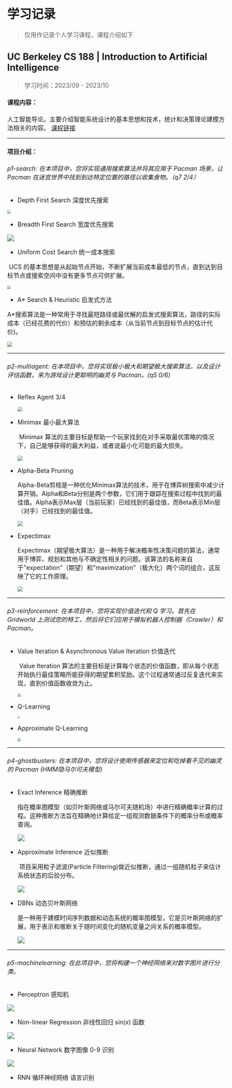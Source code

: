 # 学习记录

> 仅用作记录个人学习课程，课程介绍如下

## UC Berkeley **CS 188** | Introduction to Artificial Intelligence

> 学习时间：2023/09 - 2023/10                                                                                                              

#### 课程内容：

​	人工智能导论。主要介绍智能系统设计的基本思想和技术，统计和决策理论建模方法相关的内容。 [课程链接](https://inst.eecs.berkeley.edu/~cs188/fa18/)

------

#### 项目介绍：

###### p1-search:   在本项目中，您将实现通用搜索算法并将其应用于 Pacman 场景，让 Pacman 在迷宫世界中找到到达特定位置的路径以收集食物。（q7  2/4）

+ Depth First Search 深度优先搜索

<img src="https://p.ipic.vip/kxph45.jpg" style="zoom:50%;" />

+ Breadth First Search 宽度优先搜索

<img src="https://p.ipic.vip/vbrlr9.png" style="max-width:50%;" />

+ Uniform Cost Search 统一成本搜索

​	UCS 的基本思想是从起始节点开始，不断扩展当前成本最低的节点，直到达到目标节点或搜索空间中没有更多节点可供扩展。

<img src="https://p.ipic.vip/29xb2o.png" style="zoom:50%;" />

+ A* Search & Heuristic 启发式方法

​	A*搜索算法是一种常用于寻找最短路径或最优解的启发式搜索算法，路径的实际成本（已经花费的代价）和预估的剩余成本（从当前节点到目标节点的估计代价)。

<img src="https://p.ipic.vip/17duvv.png" style="zoom:75%;" />

------

###### p2-multiagent:   在本项目中，您将实现极小极大和期望极大搜索算法，以及设计评估函数，来为游戏设计更聪明的幽灵与 Pacman。(q5  0/6)

+ Reflex Agent  3/4

  <img src="https://p.ipic.vip/3cv16i.png" style="zoom:67%;" />

+ Minimax 最小最大算法

  ​	Minimax 算法的主要目标是帮助一个玩家找到在对手采取最优策略的情况下，自己能够获得的最大利益，或者说最小化可能的最大损失。

  <img src="https://p.ipic.vip/vm1xi8.png" style="zoom:75%;" />

+ Alpha-Beta Pruning 

  ​	Alpha-Beta剪枝是一种优化Minimax算法的技术，用于在博弈树搜索中减少计算开销。Alpha和Beta分别是两个参数，它们用于跟踪在搜索过程中找到的最佳值。Alpha表示Max层（当前玩家）已经找到的最佳值，而Beta表示Min层（对手）已经找到的最佳值。

  <img src="https://p.ipic.vip/seh552.png" style="zoom:75%;" />

+ Expectimax

  ​	Expectimax（期望极大算法）是一种用于解决概率性决策问题的算法，通常用于博弈、规划和其他与不确定性相关的问题。该算法的名称来自于"expectation"（期望）和"maximization"（极大化）两个词的组合，这反映了它的工作原理。

  <img src="https://p.ipic.vip/lkicoi.png" style="zoom:75%;" />

------

###### p3-reinforcement:  在本项目中，您将实现价值迭代和 Q 学习。首先在 Gridworld 上测试您的特工，然后将它们应用于模拟机器人控制器（Crawler）和 Pacman。

+ Value Iteration & Asynchronous Value Iteration  价值迭代

  ​	Value Iteration 算法的主要目标是计算每个状态的价值函数，即从每个状态开始执行最佳策略所能获得的期望累积奖励。这个过程通常通过反复迭代来实现，直到价值函数收敛为止。

  <img src="https://p.ipic.vip/73ed7n.png" style="zoom:50%;" />

+ Q-Learning

  <img src="https://p.ipic.vip/7v0hqy.png" style="zoom:30%;" />

+ Approximate Q-Learning

  <img src="https://p.ipic.vip/ongan5.png" style="zoom:50%;" />

------

###### p4-ghostbusters:  在本项目中，您将设计使用传感器来定位和吃掉看不见的幽灵的 Pacman (HMM隐马尔可夫模型)

- Exact Inference 精确推断

  ​	指在概率图模型（如贝叶斯网络或马尔可夫随机场）中进行精确概率计算的过程。这种推断方法旨在精确地计算给定一组观测数据条件下的概率分布或概率查询。

  <img src="https://p.ipic.vip/v9jpme.png" style="max-width:70%;" />

- Approximate Inference 近似推断

  ​	项目采用粒子滤波(Particle Filtering)做近似推断，通过一组随机粒子来估计系统状态的后验分布。

  <img src="https://p.ipic.vip/jx33yn.png" style="max-width:70%;" />

- DBNs 动态贝叶斯网络

  ​	是一种用于建模时间序列数据和动态系统的概率图模型，它是贝叶斯网络的扩展，用于表示和推断关于随时间变化的随机变量之间关系的概率模型。

  <img src="https://p.ipic.vip/kwnuo4.png" style="max-width:80%;" />

------

###### p5-machinelearning:   在此项目中，您将构建一个神经网络来对数字图片进行分类。

+ Perceptron 感知机

![](https://p.ipic.vip/w9ave4.png)

+ Non-linear Regression 非线性回归 $sin(x)$ 函数

![](https://p.ipic.vip/w1hvp5.png)

+ Neural Network 数字图像 0-9 识别

![](https://p.ipic.vip/3lp8e7.png)

+ RNN 循环神经网络 语言识别

